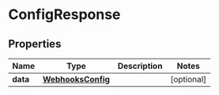

# ConfigResponse


## Properties

| Name | Type | Description | Notes |
|------------ | ------------- | ------------- | -------------|
|**data** | [**WebhooksConfig**](WebhooksConfig.md) |  |  [optional] |



